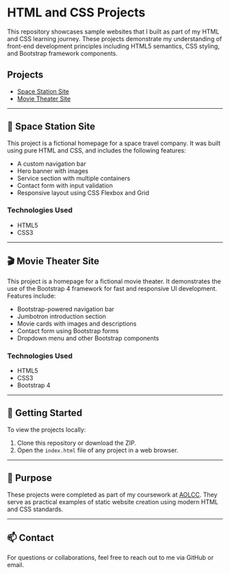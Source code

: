 # HTML and CSS Projects

This repository showcases sample websites that I built as part of my HTML and CSS learning journey. These projects demonstrate my understanding of front-end development principles including HTML5 semantics, CSS styling, and Bootstrap framework components.

## Projects

- [Space Station Site](#space-station-site)
- [Movie Theater Site](#movie-theater-site)

---

## 🚀 Space Station Site

This project is a fictional homepage for a space travel company. It was built using pure HTML and CSS, and includes the following features:

- A custom navigation bar
- Hero banner with images
- Service section with multiple containers
- Contact form with input validation
- Responsive layout using CSS Flexbox and Grid

### Technologies Used

- HTML5
- CSS3

---

## 🎬 Movie Theater Site

This project is a homepage for a fictional movie theater. It demonstrates the use of the Bootstrap 4 framework for fast and responsive UI development. Features include:

- Bootstrap-powered navigation bar
- Jumbotron introduction section
- Movie cards with images and descriptions
- Contact form using Bootstrap forms
- Dropdown menu and other Bootstrap components

### Technologies Used

- HTML5
- CSS3
- Bootstrap 4

---

## 📁 Getting Started

To view the projects locally:

1. Clone this repository or download the ZIP.
2. Open the `index.html` file of any project in a web browser.

---

## 📌 Purpose

These projects were completed as part of my coursework at [AOLCC](https://www.aolcc.ca). They serve as practical examples of static website creation using modern HTML and CSS standards.

---

## 📫 Contact

For questions or collaborations, feel free to reach out to me via GitHub or email.

